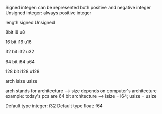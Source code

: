 Signed integer: can be represented both positive and negative integer
Unsigned integer: always positive integer

length      signed      Unsigned

8bit        i8          u8

16 bit      i16         u16

32 bit      i32         u32

64 bit      i64         u64

128 bit     i128        u128

arch        isize       usize

arch stands for architecture --> size depends on computer's architecture
example: today's pcs are 64 bit architecture --> isize = i64; usize = usize 

Default type integer: i32 
Default type float: f64
